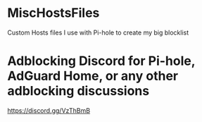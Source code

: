 # MiscHostsFiles
Custom Hosts files I use with Pi-hole to create my big blocklist

# Adblocking Discord for Pi-hole, AdGuard Home, or any other adblocking discussions
https://discord.gg/VzThBmB
